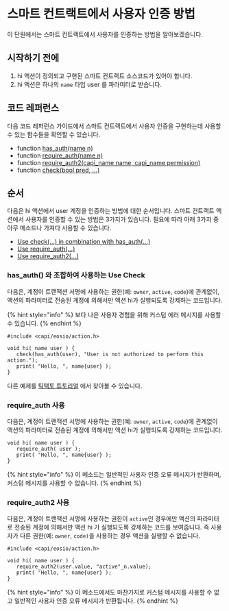 # 스마트 컨트랙트에서 사용자 인증 방법

이 단원에서는 스마트 컨트랙트에서 사용자를 인증하는 방법을 알아보겠습니다.

## 시작하기 전에

1. hi 액션이 정의되고 구현된 스마트 컨트랙트 소스코드가 있어야 합니다.
2. hi 액션은 하나의 `name` 타입 user 를 파라미터로 받습니다.

## 코드 레퍼런스

다음 코드 레퍼런스 가이드에서 스마트 컨트랙트에서 사용자 인증을 구현하는데 사용할 수 있는 함수들을 확인할 수 있습니다.

* function [has\_auth(name n)](https://developers.eos.io/manuals/eosio.cdt/latest/namespaceeosio#function-has\_auth)
* function [require\_auth(name n)](https://developers.eos.io/manuals/eosio.cdt/latest/namespaceeosio/#function-require\_auth-12)
* function [require\_auth2(capi\_name name, capi\_name permission)](https://developers.eos.io/manuals/eosio.cdt/v1.8/group\_\_action\_\_c#function-require\_auth2)
* function [check(bool pred, ...)](https://developers.eos.io/manuals/eosio.cdt/latest/group\_\_system/#function-check)

## 순서

다음은 hi 액션에서 user 계정을 인증하는 방법에 대한 순서입니다. 스마트 컨트랙트 액션에서 사용자를 인증할 수 있는 방법은 3가지가 있습니다. 필요에 따라 아래 3가지 중 아무 메소드나 가져다 사용할 수 있습니다.

* [Use check(...) in combination with has\_auth(...)](https://developers.eos.io/manuals/eosio.cdt/latest/how-to-guides/authorization/how\_to\_restrict\_access\_to\_an\_action\_by\_user/#1-use-checkhas\_auth)
* [Use require\_auth(...)](https://developers.eos.io/manuals/eosio.cdt/latest/how-to-guides/authorization/how\_to\_restrict\_access\_to\_an\_action\_by\_user/#2-use-require\_auth)
* [Use require\_auth2(...)](https://developers.eos.io/manuals/eosio.cdt/latest/how-to-guides/authorization/how\_to\_restrict\_access\_to\_an\_action\_by\_user/#3-use-require\_auth2)

### has\_auth() 와 조합하여 사용하는 Use Check

다음은, 계정이 트랜잭션 서명에 사용하는 권한(예: `owner`, `active`, `code`)에 관계없이, 액션의 파라미터로 전송된 계정에 의해서만 액션 hi가 실행되도록 강제하는 코드입니다.

{% hint style="info" %}
보다 나은 사용자 경험을 위해 커스텀 에러 메시지를 사용할 수 있습니다.
{% endhint %}

```
#include <capi/eosio/action.h>

void hi( name user ) {
   check(has_auth(user), "User is not authorized to perform this action.");
   print( "Hello, ", name{user} );
}
```

다른 예제를 [틱택토 튜토리얼](https://developers.eos.io/welcome/latest/tutorials/tic-tac-toe-game-contract/#action-handler---move) 에서 찾아볼 수 있습니다.

### require\_auth 사용

다음은, 계정이 트랜잭션 서명에 사용하는 권한(예: `owner`, `active`, `code`)에 관계없이 액션의 파라미터로 전송된 계정에 의해서만 액션 hi가 실행되도록 강제하는 코드입니다.

```
void hi( name user ) {
   require_auth( user );
   print( "Hello, ", name{user} );
}
```

{% hint style="info" %}
이 메소드는 일반적인 사용자 인증 오류 메시지가 반환하며, 커스텀 메시지를 사용할 수 없습니다.
{% endhint %}

### require\_auth2 사용

다음은, 계정이 트랜잭션 서명에 사용하는 권한이 `active`인 경우에만 액션의 파라미터로 전송된 계정에 의해서만 액션 hi 가 실행되도록 강제하는 코드를 보여줍니다. 즉 사용자가 다른 권한(예: `owner`, `code)`을 사용하는 경우 액션을 실행할 수 없습니다.

```
#include <capi/eosio/action.h>

void hi( name user ) {
   require_auth2(user.value, "active"_n.value);
   print( "Hello, ", name{user} );
}
```

{% hint style="info" %}
이 메소드에서도 마찬가지로 커스텀 메시지를 사용할 수 없고 일반적인 사용자 인증 오류 메시지가 반환됩니다.
{% endhint %}
